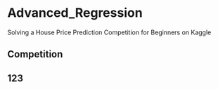 # Advanced_Regression
Solving a House Price Prediction Competition for Beginners on Kaggle

## Competition

## 123
